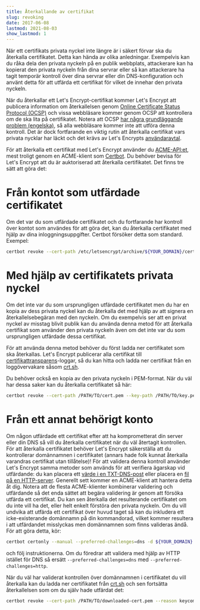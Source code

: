 ```yaml
---
title: Återkallande av certifikat
slug: revoking
date: 2017-06-08
lastmod: 2021-08-03
show_lastmod: 1
---
```



När ett certifikats privata nyckel inte längre är i säkert förvar ska du återkalla certifikatet. Detta kan hända av olika anledningar. Exempelvis kan du råka dela den privata nyckeln på en publik webbplats, attackerare kan ha kopierat den privata nyckeln från dina servrar eller så kan attackerare ha tagit temporär kontroll över dina servrar eller din DNS-konfiguration och använt detta för att utfärda ett certifikat för vilket de innehar den privata nyckeln.

När du återkallar ett Let's Encrypt-certifikat kommer Let's Encrypt att publicera information om återkallelsen genom [Online Certificate Status Protocol (OCSP)](https://en.wikipedia.org/wiki/Online_Certificate_Status_Protocol) och vissa webbläsare kommer genom OCSP att kontrollera om de ska lita på certifikatet. Notera att OCSP [har några grundläggande problem (engelska)](https://www.imperialviolet.org/2011/03/18/revocation.html), så alla webbläsare kommer inte att utföra denna kontroll. Det är dock fortfarande en viktig rutin att återkalla certifikat vars privata nycklar har läckt och det krävs av Let's Encrypts [användaravtal](/repository).

För att återkalla ett certifikat med Let's Encrypt använder du [ACME-API:et](https://github.com/letsencrypt/boulder/blob/master/docs/acme-divergences.md), mest troligt genom en ACME-klient som [Certbot](https://certbot.eff.org/). Du behöver bevisa för Let's Encrypt att du är auktoriserad att återkalla certifikatet. Det finns tre sätt att göra det:

# Från kontot som utfärdade certifikatet

Om det var du som utfärdade certifikatet och du fortfarande har kontroll över kontot som användes för att göra det, kan du återkalla certifikatet med hjälp av dina inloggningsuppgifter. Certbot försöker detta som standard. Exempel:

```bash
certbot revoke --cert-path /etc/letsencrypt/archive/${YOUR_DOMAIN}/cert1.pem --reason keycompromise
```

# Med hjälp av certifikatets privata nyckel

Om det inte var du som ursprungligen utfärdade certifikatet men du har en kopia av dess privata nyckel kan du återkalla det med hjälp av att signera en återkallelsebegäran med den nyckeln. Om du exempelvis ser att en privat nyckel av misstag blivit publik kan du använda denna metod för att återkalla certifikat som använder den privata nyckeln även om det inte var du som ursprungligen utfärdade dessa certifikat.

För att använda denna metod behöver du först ladda ner certifikatet som ska återkallas. Let's Encrypt publicerar alla certifikat till [certifikattransparens](https://www.certificate-transparency.org/)-loggar, så du kan hitta och ladda ner certifikat från en loggövervakare såsom [crt.sh](https://crt.sh/).

Du behöver också en kopia av den privata nyckeln i PEM-format. När du väl har dessa saker kan du återkalla certifikatet så här:

```bash
certbot revoke --cert-path /PATH/TO/cert.pem --key-path /PATH/TO/key.pem --reason keycompromise
```

# Från ett annat behörigt konto

Om någon utfärdade ett certifikat efter att ha komprometterat din server eller din DNS så vill du återkalla certifikatet när du väl återtagit kontrollen. För att återkalla certifikatet behöver Let's Encrypt säkerställa att du kontrollerar domännamnen i certifikatet (annars hade folk kunnat återkalla varandras certifikat utan tillåtelse)! För att validera denna kontroll använder Let's Encrypt samma metoder som används för att verifiera ägarskap vid utfärdande: du kan placera ett [värde i en TXT-DNS-post](https://tools.ietf.org/html/rfc8555#section-8.4) eller placera en [fil på en HTTP-server](https://tools.ietf.org/html/rfc8555#section-8.3). Generellt sett kommer en ACME-klient att hantera detta åt dig. Notera att de flesta ACME-klienter kombinerar validering och utfärdande så det enda sättet att begära validering är genom att försöka utfärda ett certifikat. Du kan sen återkalla det resulterande certifikatet om du inte vill ha det, eller helt enkelt förstöra den privata nyckeln. Om du vill undvika att utfärda ett certifikat över huvud taget så kan du inkludera ett icke-existerande domännamn på din kommandorad, vilket kommer resultera i att utfärdandet misslyckas men domännamnen som finns valideras ändå. För att göra detta, kör:

```bash
certbot certonly --manual --preferred-challenges=dns -d ${YOUR_DOMAIN} -d nonexistent.${YOUR_DOMAIN}
```

och följ instruktionerna. Om du föredrar att validera med hjälp av HTTP istället för DNS så ersätt `--preferred-challenges=dns` med `--preferred-challenges=http`.

När du väl har validerat kontrollen över domännamnen i certifikatet du vill återkalla kan du ladda ner certifikatet från [crt.sh](https://crt.sh/) och sen fortsätta återkallelsen som om du själv hade utfärdat det:

```bash
certbot revoke --cert-path /PATH/TO/downloaded-cert.pem --reason keycompromise
```
